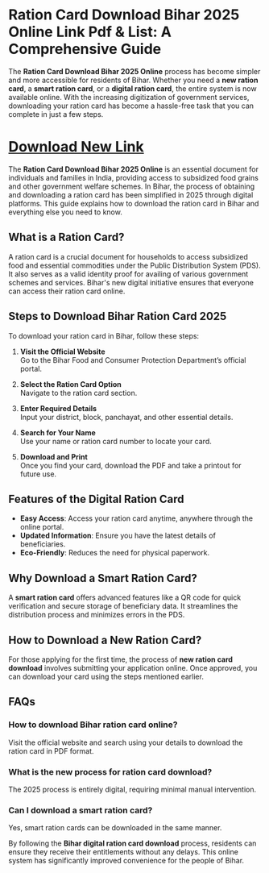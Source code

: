 # Ration Card Download Bihar 2025 Online Link Pdf & List: A Comprehensive Guide

The **Ration Card Download Bihar 2025 Online** process has become simpler and more accessible for residents of Bihar. Whether you need a **new ration card**, a **smart ration card**, or a **digital ration card**, the entire system is now available online. With the increasing digitization of government services, downloading your ration card has become a hassle-free task that you can complete in just a few steps.

  # [Download New Link](https://mera-ration.in/bihar-ration-card-download-with-photo/)

The **Ration Card Download Bihar 2025 Online** is an essential document for individuals and families in India, providing access to subsidized food grains and other government welfare schemes. In Bihar, the process of obtaining and downloading a ration card has been simplified in 2025 through digital platforms. This guide explains how to download the ration card in Bihar and everything else you need to know.

## What is a Ration Card?

A ration card is a crucial document for households to access subsidized food and essential commodities under the Public Distribution System (PDS). It also serves as a valid identity proof for availing of various government schemes and services. Bihar's new digital initiative ensures that everyone can access their ration card online.

## Steps to Download Bihar Ration Card 2025

To download your ration card in Bihar, follow these steps:

1. **Visit the Official Website**  
   Go to the Bihar Food and Consumer Protection Department’s official portal.

2. **Select the Ration Card Option**  
   Navigate to the ration card section.

3. **Enter Required Details**  
   Input your district, block, panchayat, and other essential details.

4. **Search for Your Name**  
   Use your name or ration card number to locate your card.

5. **Download and Print**  
   Once you find your card, download the PDF and take a printout for future use.

## Features of the Digital Ration Card

- **Easy Access**: Access your ration card anytime, anywhere through the online portal.
- **Updated Information**: Ensure you have the latest details of beneficiaries.
- **Eco-Friendly**: Reduces the need for physical paperwork.

## Why Download a Smart Ration Card?

A **smart ration card** offers advanced features like a QR code for quick verification and secure storage of beneficiary data. It streamlines the distribution process and minimizes errors in the PDS.

## How to Download a New Ration Card?

For those applying for the first time, the process of **new ration card download** involves submitting your application online. Once approved, you can download your card using the steps mentioned earlier.

## FAQs

### How to download Bihar ration card online?  
Visit the official website and search using your details to download the ration card in PDF format.

### What is the new process for ration card download?  
The 2025 process is entirely digital, requiring minimal manual intervention.

### Can I download a smart ration card?  
Yes, smart ration cards can be downloaded in the same manner.

By following the **Bihar digital ration card download** process, residents can ensure they receive their entitlements without any delays. This online system has significantly improved convenience for the people of Bihar.
